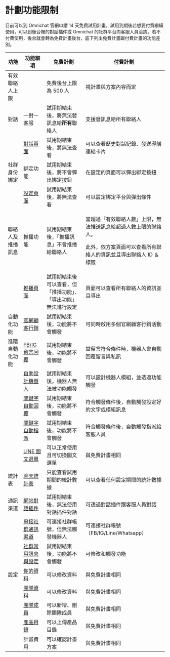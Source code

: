 # 計劃功能限制

目前可以到 Omnichat 官網申請 14 天免費試用計畫，試用到期後若想要付費繼續使用，可以到後台裡的對話插件或 Omnichat 的社群平台向客服人員洽詢。若不付費使用，後台就會轉為免費計畫後台，底下列出免費計畫跟付費計畫的功能差別。



| 功能       | 功能細項                                                     | 免費計劃                            | 付費計劃                                                                              |
| -------- | -------------------------------------------------------- | ------------------------------- | --------------------------------------------------------------------------------- |
| 有效聯絡人上限  |                                                          | 免費後台上限為 500 人                   | 視計畫與方案內容而定                                                                        |
| 對話       | 一對一客服                                                    | 試用期結束後，將無法發訊息給**所有**聯絡人         | 支援發訊息給所有聯絡人                                                                       |
|          | [對話頁面](../omnichannel-messenger/)                        | 試用期結束後，將無法查看                    | 可以查看歷史對話紀錄、發送導購連結卡片                                                               |
| 社群身份綁定   | 綁定功能                                                     | 試用期結束後，將不會彈出綁定按鈕                | 在設定的頁面可以彈出綁定按鈕                                                                    |
|          | [設定頁面](../social-subscriber-integration/)                | 試用期結束後，將無法查看                    | 可以設定綁定平台與彈出條件                                                                     |
| 聯絡人及推播訊息 | 推播功能                                                     | 試用期結束後，「推播訊息」不會推播給聯絡人           | <p>當超過「有效聯絡人數」上限，無法推送訊息給超過人數上限的聯絡人。</p><p>此外，依方案頁面可以查看所有聯絡人的資訊並且導出聯絡人 ID ＆ 標籤</p> |
|          | [推播頁面](broken-reference)                                 | 試用期結束後可以查看，但「推播功能」、「導出功能」無法進行設定 | 頁面可以查看所有聯絡人的資訊並且導出                                                                |
| 自動化功能    | [官網顧客行銷](../remarketing/)                                | 試用期結束後，功能將不會觸發                  | 可同時啟用多個官網顧客行銷活動                                                                   |
| 進階自動化功能  | [FB/IG 留言回覆](../marketing/facebook-comment-pm/)          | 試用期結束後，功能將不會觸發                  | 當留言符合條件時，機器人會自動回覆留言與私訊                                                            |
|          | [自助設計機器人](../marketing/chatbot-builder/)                 | 試用期結束後，機器人無法被功能觸發               | 可以設計機器人模組，並透過功能觸發                                                                 |
|          | [關鍵字自動回覆](../marketing/keyword-autoreply.md)             | 試用期結束後，功能將不會觸發                  | 符合觸發條件後，自動觸發設定好的文字或模組訊息                                                           |
|          | [關鍵字自動指派](../marketing/keyword-auto-assign.md)           | 試用期結束後，功能將不會觸發                  | 符合觸發條件後，自動觸發指派給客服人員                                                               |
|          | [LINE 圖文選單](../marketing/line-tu-wen-xuan-dan/)          | 可以正常使用且可切換圖文選單                  | 與免費計畫相同                                                                           |
| 統計表      | [聊天統計表](../tong-ji-biao/chat-dashboard-new.md)           | 只能查看試用期間的統計數據                   | 可以查看任何設定期間的統計數據                                                                   |
| 通訊渠道     | [網站對話插件](../tong-xun-qu-dao/wang-zhan-dui-hua-cha-jian/) | 試用期結束後，無法使用對話插件對話               | 可透過對話插件跟客服人員對話                                                                    |
|          | [串接社群通訊渠道](../tong-xun-qu-dao/integrations/)             | 可連接社群帳號，但無法觸發機器人                | 可連接社群帳號（FB/IG/Line/Whatsapp）                                                      |
|          | [社群常用訊息與設定](../tong-xun-qu-dao/automated-messages/)      | 試用期結束後，功能將不會觸發                  | 可修改和觸發功能                                                                          |
| 設定       | [你的資料](ni-de-zi-liao.md)                                 | 可以修改資料                          | 與免費計畫相同                                                                           |
|          | [團隊資料](tuan-dui-zi-liao.md)                              | 可以修改資料                          | 與免費計畫相同                                                                           |
|          | [團隊成員](teammates.md)                                     | 可以新增、刪除團隊成員                     | 與免費計畫相同                                                                           |
|          | [產品目錄](shang-chuan-chan-pin-mu-lu-product-feed.md)       | 可以上傳產品目錄                        | 與免費計畫相同                                                                           |
|          | 計畫費用                                                     | 可以確認計畫方案                        | 與免費計畫相同                                                                           |

